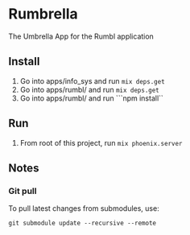 # Rumbrella

The Umbrella App for the Rumbl application

## Install

1. Go into apps/info_sys and run ```mix deps.get```
2. Go into apps/rumbl/ and run ```mix deps.get```
3. Go into apps/rumbl/ and run ```npm install``

## Run

1. From root of this project, run ```mix phoenix.server```

## Notes

### Git pull
To pull latest changes from submodules, use:
```
git submodule update --recursive --remote
```